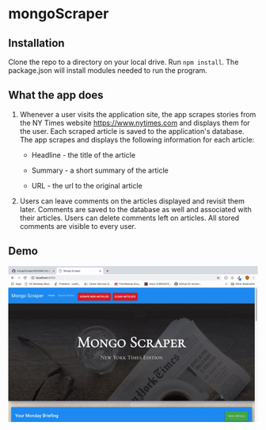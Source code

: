 # mongoScraper

## Installation

Clone the repo to a directory on your local drive.  Run `npm install`. The package.json will install modules needed to run the program.

## What the app does

  1. Whenever a user visits the application site, the app scrapes stories from the NY Times website https://www.nytimes.com and displays them for the user. Each scraped article is saved to the application's database. The app scrapes and displays the following information for each article:

     * Headline - the title of the article

     * Summary - a short summary of the article

     * URL - the url to the original article

  2. Users can leave comments on the articles displayed and revisit them later. Comments are saved to the database as well and associated with their articles. Users can delete comments left on articles. All stored comments are visible to every user.
  
  ## Demo
 
  ![demo video](https://github.com/gtresquire/mongoScraper/blob/master/public/assets/video/scraper.gif "Demo")
